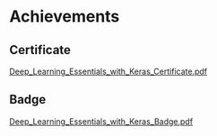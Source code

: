 

# Achievements
## Certificate
[Deep_Learning_Essentials_with_Keras_Certificate.pdf](https://prod-files-secure.s3.us-west-2.amazonaws.com/03e82b26-cccb-4906-bb56-adabcbdc0655/f5cf1405-8a02-49a4-beb6-3d50b033ba6e/Deep_Learning_Essentials_with_Keras_Certificate.pdf?X-Amz-Algorithm=AWS4-HMAC-SHA256&X-Amz-Content-Sha256=UNSIGNED-PAYLOAD&X-Amz-Credential=ASIAZI2LB466XODBZTLS%2F20250203%2Fus-west-2%2Fs3%2Faws4_request&X-Amz-Date=20250203T211342Z&X-Amz-Expires=3600&X-Amz-Security-Token=IQoJb3JpZ2luX2VjEAUaCXVzLXdlc3QtMiJIMEYCIQD9YXCDnV2Q13mqPN%2Bcwdfyj%2FvvkeulrY%2BQlNoUdGw5HwIhAI7Ns5QrIxEuOoSFzrB5%2BmtMqce2OMMPlvhp6OY3%2FOPgKv8DCB4QABoMNjM3NDIzMTgzODA1IgwjEjR7Z1KqmEvNnjIq3ANfeinty7HoJhslqa1RUqUYYju5bcRtqI3qMUGQlj4noWb%2FoPj53bgJ9F0nC8eb9Kas1TJ05irLXolNBuTTt8h5LlfmlySqUJ1jIAN3eo5qE5weg5j1FjD1tvuwuHfhO7ofQsLp1jNr9Mn0hi6tW5Eg3VGU1OiQPsvxRy0vFGukO9wiBk6uYmcROJRuLwinRJlgqtmzU%2BeODSIlvKbKXNdmHVVPKK5bKXkfGdqNfBWDS2ysqqHd5GV1A1j015A10KBElJzR%2F7mXzwhkdXuowd8T5VBm0H3KQ0fjr0aIuggndxzpkA7Ud%2F4uYrs93zrFyIlEp%2F9zFLR2SPZSL1ozzCX19hVrgQ0lLTPIfkjHRA%2B82RlTBEYKO5RBbIWnrJQqF1Y6zkd70Yw0s0xsSjWEdE07H03S8ILHCmfhe3vmZPdI2rsJCXpf%2BK336hPogI25W%2B%2FIgvoIbUrJl46dXLCwIbW1zWAWlWGeBU%2FXZcLauL6N3%2FNDn%2BBkx0Wa3C0NE0TuWN5A93o9GYdsUfdOBXvsJKs7U30cRG0FPrqeLI5oLNam%2BSOkI6Kske0wRQzoC%2BI5LF9nPmWeU8ntTEDTa6QKLGI5al3h6PbwCyQLJGFQCUf%2BVOOyN1UXFkge0%2FrquzDA2YS9BjqkATl0MiOTuT04lrQqY%2BXx825uOnnzQ%2F0NDNqp5ipwVUZ1CSk0YOMHk60j8mY6%2BuEgxsVQpiaqM1Hh134bK9j5ynVexaiu79beC5VK7MMLCAD4ts%2B9y9pClyrGnoNOghvCQi4giPGHJKtbJWmDc4ZB9uOXfHMxEfp1DP4Z72j%2BVjjrUVYm9lCuhmGUOBOEIX9Ul355DZ%2F91YvmNJUkQfoPjiGzjR%2Bu&X-Amz-Signature=4693e876d843a78e6bfed575193fda508cfd75935e85de5caef771fe9433511b&X-Amz-SignedHeaders=host&x-id=GetObject)
## Badge
[Deep_Learning_Essentials_with_Keras_Badge.pdf](https://prod-files-secure.s3.us-west-2.amazonaws.com/03e82b26-cccb-4906-bb56-adabcbdc0655/5c209097-6d96-477f-a031-edc11aa6225f/Deep_Learning_Essentials_with_Keras_Badge.pdf?X-Amz-Algorithm=AWS4-HMAC-SHA256&X-Amz-Content-Sha256=UNSIGNED-PAYLOAD&X-Amz-Credential=ASIAZI2LB466XODBZTLS%2F20250203%2Fus-west-2%2Fs3%2Faws4_request&X-Amz-Date=20250203T211342Z&X-Amz-Expires=3600&X-Amz-Security-Token=IQoJb3JpZ2luX2VjEAUaCXVzLXdlc3QtMiJIMEYCIQD9YXCDnV2Q13mqPN%2Bcwdfyj%2FvvkeulrY%2BQlNoUdGw5HwIhAI7Ns5QrIxEuOoSFzrB5%2BmtMqce2OMMPlvhp6OY3%2FOPgKv8DCB4QABoMNjM3NDIzMTgzODA1IgwjEjR7Z1KqmEvNnjIq3ANfeinty7HoJhslqa1RUqUYYju5bcRtqI3qMUGQlj4noWb%2FoPj53bgJ9F0nC8eb9Kas1TJ05irLXolNBuTTt8h5LlfmlySqUJ1jIAN3eo5qE5weg5j1FjD1tvuwuHfhO7ofQsLp1jNr9Mn0hi6tW5Eg3VGU1OiQPsvxRy0vFGukO9wiBk6uYmcROJRuLwinRJlgqtmzU%2BeODSIlvKbKXNdmHVVPKK5bKXkfGdqNfBWDS2ysqqHd5GV1A1j015A10KBElJzR%2F7mXzwhkdXuowd8T5VBm0H3KQ0fjr0aIuggndxzpkA7Ud%2F4uYrs93zrFyIlEp%2F9zFLR2SPZSL1ozzCX19hVrgQ0lLTPIfkjHRA%2B82RlTBEYKO5RBbIWnrJQqF1Y6zkd70Yw0s0xsSjWEdE07H03S8ILHCmfhe3vmZPdI2rsJCXpf%2BK336hPogI25W%2B%2FIgvoIbUrJl46dXLCwIbW1zWAWlWGeBU%2FXZcLauL6N3%2FNDn%2BBkx0Wa3C0NE0TuWN5A93o9GYdsUfdOBXvsJKs7U30cRG0FPrqeLI5oLNam%2BSOkI6Kske0wRQzoC%2BI5LF9nPmWeU8ntTEDTa6QKLGI5al3h6PbwCyQLJGFQCUf%2BVOOyN1UXFkge0%2FrquzDA2YS9BjqkATl0MiOTuT04lrQqY%2BXx825uOnnzQ%2F0NDNqp5ipwVUZ1CSk0YOMHk60j8mY6%2BuEgxsVQpiaqM1Hh134bK9j5ynVexaiu79beC5VK7MMLCAD4ts%2B9y9pClyrGnoNOghvCQi4giPGHJKtbJWmDc4ZB9uOXfHMxEfp1DP4Z72j%2BVjjrUVYm9lCuhmGUOBOEIX9Ul355DZ%2F91YvmNJUkQfoPjiGzjR%2Bu&X-Amz-Signature=38f7d59b946dce876ac83f55b1b383b15978d7f4e12b85a3c9dd485c53dab535&X-Amz-SignedHeaders=host&x-id=GetObject)
